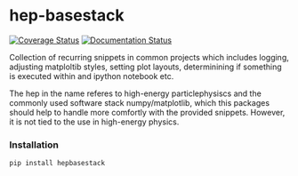 # hep-basestack

[![Coverage Status](https://coveralls.io/repos/github/achim1/hepbasestack/badge.svg?branch=master)](https://coveralls.io/github/achim1/hepbasestack?branch=master)
[![Documentation Status](https://readthedocs.org/projects/hepbasestack/badge/?version=latest)](https://hepbasestack.readthedocs.io/en/latest/?badge=latest)

Collection of recurring snippets in common projects which includes logging, adjusting matploltib styles, setting plot layouts, 
determinining if something is executed within and ipython notebook etc.

The hep in the name referes to high-energy particlephysiscs and the commonly used software stack numpy/matplotlib, which this
packages should help to handle more comfortly with the provided snippets. However, it is not tied to the use in high-energy physics.

### Installation

`pip install hepbasestack`
